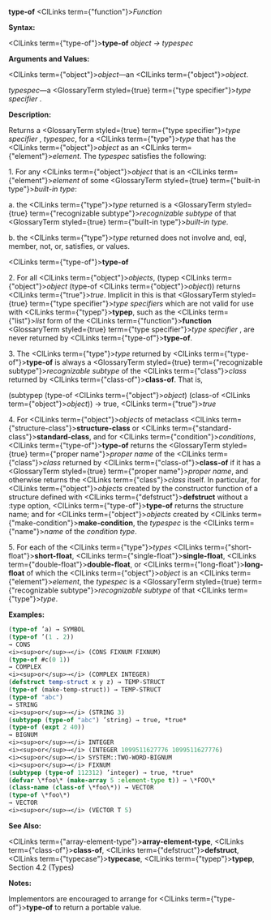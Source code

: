 **type-of** <ClLinks  term={"function"}><i>Function</i></ClLinks> 



**Syntax:** 



<ClLinks  term={"type-of"}><b>type-of</b></ClLinks> *object → typespec* 



**Arguments and Values:** 



<ClLinks  term={"object"}><i>object</i></ClLinks>—an <ClLinks  term={"object"}><i>object</i></ClLinks>. 



*typespec*—a <GlossaryTerm styled={true} term={"type specifier"}><i>type specifier</i></GlossaryTerm> . 



**Description:** 



Returns a <GlossaryTerm styled={true} term={"type specifier"}><i>type specifier</i></GlossaryTerm> , *typespec*, for a <ClLinks  term={"type"}><i>type</i></ClLinks> that has the <ClLinks  term={"object"}><i>object</i></ClLinks> as an <ClLinks  term={"element"}><i>element</i></ClLinks>. The *typespec* satisfies the following: 



1\. For any <ClLinks  term={"object"}><i>object</i></ClLinks> that is an <ClLinks  term={"element"}><i>element</i></ClLinks> of some <GlossaryTerm styled={true} term={"built-in type"}><i>built-in type</i></GlossaryTerm>: 



a. the <ClLinks  term={"type"}><i>type</i></ClLinks> returned is a <GlossaryTerm styled={true} term={"recognizable subtype"}><i>recognizable subtype</i></GlossaryTerm> of that <GlossaryTerm styled={true} term={"built-in type"}><i>built-in type</i></GlossaryTerm>. 



b. the <ClLinks  term={"type"}><i>type</i></ClLinks> returned does not involve and, eql, member, not, or, satisfies, or values. 











<ClLinks  term={"type-of"}><b>type-of</b></ClLinks> 



2\. For all <ClLinks  term={"object"}><i>objects</i></ClLinks>, (typep <ClLinks  term={"object"}><i>object</i></ClLinks> (type-of <ClLinks  term={"object"}><i>object</i></ClLinks>)) returns <ClLinks  term={"true"}><i>true</i></ClLinks>. Implicit in this is that <GlossaryTerm styled={true} term={"type specifier"}><i>type specifiers</i></GlossaryTerm> which are not valid for use with <ClLinks  term={"typep"}><b>typep</b></ClLinks>, such as the <ClLinks  term={"list"}><i>list</i></ClLinks> form of the <ClLinks  term={"function"}><b>function</b></ClLinks> <GlossaryTerm styled={true} term={"type specifier"}><i>type specifier</i></GlossaryTerm> , are never returned by <ClLinks  term={"type-of"}><b>type-of</b></ClLinks>. 



3\. The <ClLinks  term={"type"}><i>type</i></ClLinks> returned by <ClLinks  term={"type-of"}><b>type-of</b></ClLinks> is always a <GlossaryTerm styled={true} term={"recognizable subtype"}><i>recognizable subtype</i></GlossaryTerm> of the <ClLinks  term={"class"}><i>class</i></ClLinks> returned by <ClLinks  term={"class-of"}><b>class-of</b></ClLinks>. That is, 



(subtypep (type-of <ClLinks  term={"object"}><i>object</i></ClLinks>) (class-of <ClLinks  term={"object"}><i>object</i></ClLinks>)) → true, <ClLinks  term={"true"}><i>true</i></ClLinks> 



4\. For <ClLinks  term={"object"}><i>objects</i></ClLinks> of metaclass <ClLinks  term={"structure-class"}><b>structure-class</b></ClLinks> or <ClLinks  term={"standard-class"}><b>standard-class</b></ClLinks>, and for <ClLinks  term={"condition"}><i>conditions</i></ClLinks>, <ClLinks  term={"type-of"}><b>type-of</b></ClLinks> returns the <GlossaryTerm styled={true} term={"proper name"}><i>proper name</i></GlossaryTerm> of the <ClLinks  term={"class"}><i>class</i></ClLinks> returned by <ClLinks  term={"class-of"}><b>class-of</b></ClLinks> if it has a <GlossaryTerm styled={true} term={"proper name"}><i>proper name</i></GlossaryTerm>, and otherwise returns the <ClLinks  term={"class"}><i>class</i></ClLinks> itself. In particular, for <ClLinks  term={"object"}><i>objects</i></ClLinks> created by the constructor function of a structure defined with <ClLinks  term={"defstruct"}><b>defstruct</b></ClLinks> without a :type option, <ClLinks  term={"type-of"}><b>type-of</b></ClLinks> returns the structure name; and for <ClLinks  term={"object"}><i>objects</i></ClLinks> created by <ClLinks  term={"make-condition"}><b>make-condition</b></ClLinks>, the *typespec* is the <ClLinks  term={"name"}><i>name</i></ClLinks> of the *condition type*. 



5\. For each of the <ClLinks  term={"type"}><i>types</i></ClLinks> <ClLinks  term={"short-float"}><b>short-float</b></ClLinks>, <ClLinks  term={"single-float"}><b>single-float</b></ClLinks>, <ClLinks  term={"double-float"}><b>double-float</b></ClLinks>, or <ClLinks  term={"long-float"}><b>long-float</b></ClLinks> of which the <ClLinks  term={"object"}><i>object</i></ClLinks> is an <ClLinks  term={"element"}><i>element</i></ClLinks>, the *typespec* is a <GlossaryTerm styled={true} term={"recognizable subtype"}><i>recognizable subtype</i></GlossaryTerm> of that <ClLinks  term={"type"}><i>type</i></ClLinks>. 



**Examples:**
```lisp
(type-of ’a) → SYMBOL 
(type-of ’(1 . 2)) 
→ CONS 
<i><sup>or</sup>→</i> (CONS FIXNUM FIXNUM) 
(type-of #c(0 1)) 
→ COMPLEX 
<i><sup>or</sup>→</i> (COMPLEX INTEGER) 
(defstruct temp-struct x y z) → TEMP-STRUCT 
(type-of (make-temp-struct)) → TEMP-STRUCT 
(type-of "abc") 
→ STRING 
<i><sup>or</sup>→</i> (STRING 3) 
(subtypep (type-of "abc") ’string) → true, *true* 
(type-of (expt 2 40)) 
→ BIGNUM 
<i><sup>or</sup>→</i> INTEGER 
<i><sup>or</sup>→</i> (INTEGER 1099511627776 1099511627776) 
<i><sup>or</sup>→</i> SYSTEM::TWO-WORD-BIGNUM 
<i><sup>or</sup>→</i> FIXNUM 
(subtypep (type-of 112312) ’integer) → true, *true* 
(defvar \*foo\* (make-array 5 :element-type t)) → \*FOO\* 
(class-name (class-of \*foo\*)) → VECTOR  
(type-of \*foo\*) 
→ VECTOR 
<i><sup>or</sup>→</i> (VECTOR T 5) 
```
**See Also:** 



<ClLinks  term={"array-element-type"}><b>array-element-type</b></ClLinks>, <ClLinks  term={"class-of"}><b>class-of</b></ClLinks>, <ClLinks  term={"defstruct"}><b>defstruct</b></ClLinks>, <ClLinks  term={"typecase"}><b>typecase</b></ClLinks>, <ClLinks  term={"typep"}><b>typep</b></ClLinks>, Section 4.2 (Types) 



**Notes:** 



Implementors are encouraged to arrange for <ClLinks  term={"type-of"}><b>type-of</b></ClLinks> to return a portable value. 



